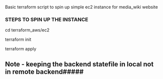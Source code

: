 Basic terraform script to spin up simple ec2 instance for media_wiki website
### STEPS TO SPIN UP THE INSTANCE ###
cd terraform_aws/ec2

terraform init 

terraform apply 

## Note - keeping the backend statefile in local not in remote backend#####

